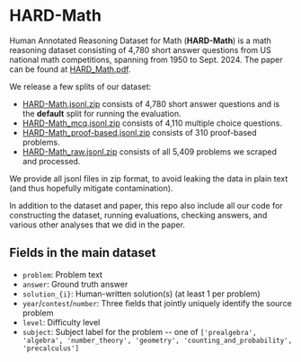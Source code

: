 # HARD-Math

Human Annotated Reasoning Dataset for Math (**HARD-Math**) is a math reasoning dataset consisting of 4,780 short answer questions from US national math competitions, spanning from 1950 to Sept. 2024. The paper can be found at [HARD_Math.pdf](HARD_Math.pdf).

We release a few splits of our dataset: 
- [HARD-Math.jsonl.zip](HARD-Math.zip) consists of 4,780 short answer questions and is the **default** split for running the evaluation.
- [HARD-Math_mcq.jsonl.zip](HARD-Math_mcq.zip) consists of 4,110 multiple choice questions.
- [HARD-Math_proof-based.jsonl.zip](HARD-Math_proof-based.zip) consists of 310 proof-based problems.
- [HARD-Math_raw.jsonl.zip](HARD-Math_raw.zip) consists of all 5,409 problems we scraped and processed.

We provide all jsonl files in zip format, to avoid leaking the data in plain text (and thus hopefully mitigate contamination).

In addition to the dataset and paper, this repo also include all our code for constructing the dataset, running evaluations, checking answers, and various other analyses that we did in the paper.

## Fields in the main dataset

- `problem`: Problem text
- `answer`: Ground truth answer
- `solution_{i}`: Human-written solution(s) (at least 1 per problem)
- `year`/`contest`/`number`: Three fields that jointly uniquely identify the source problem
- `level`: Difficulty level
- `subject`: Subject label for the problem -- one of `['prealgebra', 'algebra', 'number_theory', 'geometry', 'counting_and_probability', 'precalculus']`
